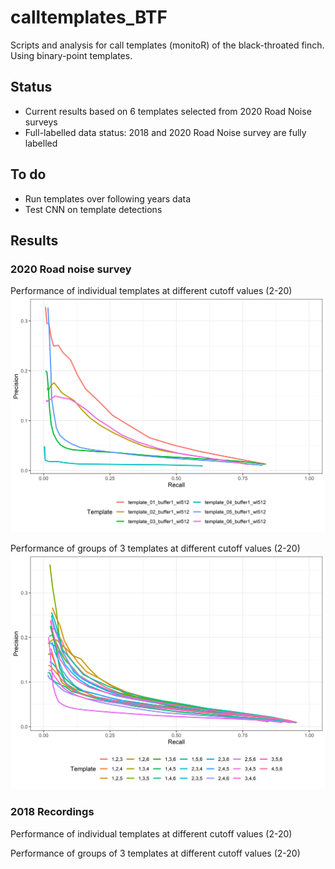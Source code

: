 
# calltemplates\_BTF

Scripts and analysis for call templates (monitoR) of the black-throated
finch. Using binary-point templates.

## Status

  - Current results based on 6 templates selected from 2020 Road Noise
    surveys
  - Full-labelled data status: 2018 and 2020 Road Noise survey are fully
    labelled

## To do

  - Run templates over following years data
  - Test CNN on template detections

## Results

### 2020 Road noise survey

Performance of individual templates at different cutoff values (2-20)
![Alt text](outputs/figures/Plot_SingleTemplates.png)

Performance of groups of 3 templates at different cutoff values (2-20)
![Alt text](outputs/figures/Plot_MultipleTemplates.png)

### 2018 Recordings

Performance of individual templates at different cutoff values (2-20)

Performance of groups of 3 templates at different cutoff values (2-20)
